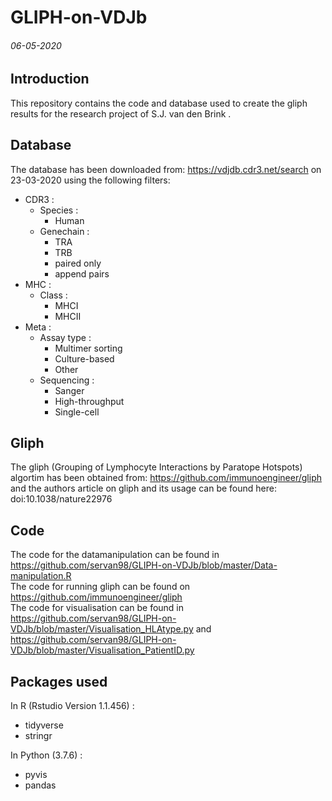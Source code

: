 # GLIPH-on-VDJb
###### 06-05-2020
Introduction
----
This repository contains the code and database used to create the gliph results for the research project of S.J. van den Brink .

Database
----
The database has been downloaded from: https://vdjdb.cdr3.net/search on 23-03-2020 using the following filters:
- CDR3 :
  - Species :   
    - Human
  - Genechain : 
    - TRA
    - TRB
    - paired only
    - append pairs
- MHC :
  - Class : 
	  - MHCI
    - MHCII
- Meta :
  - Assay type :  
	  - Multimer sorting
    - Culture-based
    - Other
  - Sequencing :  
	  - Sanger
    - High-throughput
    - Single-cell

Gliph
----
The gliph (Grouping of Lymphocyte Interactions by Paratope Hotspots) algortim has been obtained from: https://github.com/immunoengineer/gliph and the authors article on gliph and its usage can be found here:  doi:10.1038/nature22976

Code
----
The code for the datamanipulation can be found in https://github.com/servan98/GLIPH-on-VDJb/blob/master/Data-manipulation.R \
The code for running gliph can be found on https://github.com/immunoengineer/gliph \
The code for visualisation can be found in https://github.com/servan98/GLIPH-on-VDJb/blob/master/Visualisation_HLAtype.py and https://github.com/servan98/GLIPH-on-VDJb/blob/master/Visualisation_PatientID.py

Packages used
----
In R (Rstudio Version 1.1.456) : 
- tidyverse
- stringr

In Python (3.7.6) :
- pyvis
- pandas

